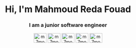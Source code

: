 <h1 align="center">Hi, I'm Mahmoud Reda Fouad</h1>
<h3 align="center">I am a junior software engineer</h3>

<p align="center">
<a href="https://twitter.com/m7moudredafouad" target="blank"><img align="center" src="https://raw.githubusercontent.com/rahuldkjain/github-profile-readme-generator/master/src/images/icons/Social/twitter.svg" alt="m7moudredafouad" height="30" width="40" /></a>
<a href="https://linkedin.com/in/m7moudredafouad" target="blank"><img align="center" src="https://raw.githubusercontent.com/rahuldkjain/github-profile-readme-generator/master/src/images/icons/Social/linked-in-alt.svg" alt="m7moudredafouad" height="30" width="40" /></a>
<a href="https://fb.com/m7moudredafouad" target="blank"><img align="center" src="https://raw.githubusercontent.com/rahuldkjain/github-profile-readme-generator/master/src/images/icons/Social/facebook.svg" alt="m7moudredafouad" height="30" width="40" /></a>
<a href="https://instagram.com/m7moudredafouad" target="blank"><img align="center" src="https://raw.githubusercontent.com/rahuldkjain/github-profile-readme-generator/master/src/images/icons/Social/instagram.svg" alt="m7moudredafouad" height="30" width="40" /></a>
<a href="https://www.leetcode.com/m7moudredafouad" target="blank"><img align="center" src="https://raw.githubusercontent.com/rahuldkjain/github-profile-readme-generator/master/src/images/icons/Social/leet-code.svg" alt="m7moudredafouad" height="30" width="40" /></a>
</p>

